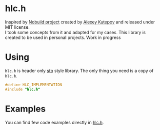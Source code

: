 # hlc.h

Inspired by [Nobuild project](https://github.com/tsoding/nobuil) created by [Alexey Kutepov](https://github.com/rexim/) and released under MIT license.\
I took some concepts from it and adapted for my cases.
This library is created to be used in personal projects.
Work in progress

# Using

`hlc.h` is header only [stb](https://github.com/nothings/stb) style library.
The only thing you need is a copy of `hlc.h`.

```c
#define HLC_IMPLEMENTATION
#include "hlc.h"
```

# Examples

You can find few code examples directly in [hlc.h](https://github.com/xndrg/hlc.h/blob/main/hlc.h).